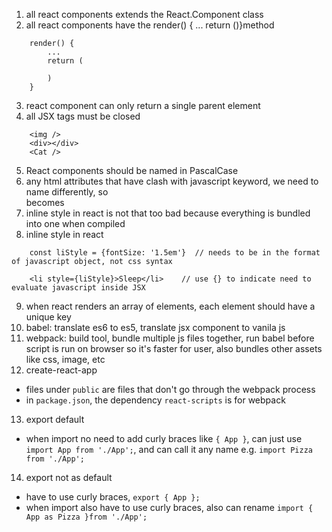 1. all react components extends the React.Component class
2. all react components have the render() { ... return ()}method
```
    render() { 
        ... 
        return (

        )
    }
```
3. react component can only return a single parent element
4. all JSX tags must be closed
```
    <img />
    <div></div>
    <Cat />
```
5. React components should be named in PascalCase
6. any html attributes that have clash with javascript keyword, we need to name differently, so <div class=""></div> becomes <div className=""></div>
7. inline style in react is not that too bad because everything is bundled into one when compiled
8. inline style in react
```
    const liStyle = {fontSize: '1.5em'}  // needs to be in the format of javascript object, not css syntax

    <li style={liStyle}>Sleep</li>    // use {} to indicate need to evaluate javascript inside JSX
```
9. when react renders an array of elements, each element should have a unique key
10. babel: translate es6 to es5, translate jsx component to vanila js
11. webpack: build tool, bundle multiple js files together, run babel before script is run on browser so it's faster for user, also bundles other assets like css, image, etc
12. create-react-app
- files under `public` are files that don't go through the webpack process
- in `package.json`, the dependency `react-scripts` is for webpack
13. export default
- when import no need to add curly braces like `{ App }`, can just use `import App from './App';`, and can call it any name e.g. `import Pizza from './App';`
14. export not as default
- have to use curly braces, `export { App };`
- when import also have to use curly braces, also can rename `import { App as Pizza }from './App';`
